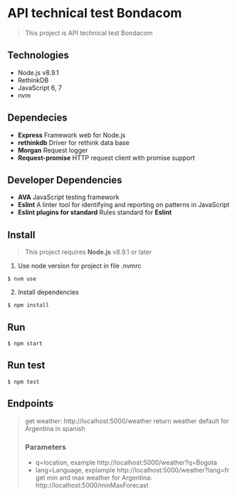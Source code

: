 # API technical test Bondacom

> This project is API technical test Bondacom

## Technologies
- Node.js v8.9.1
- RethinkDB
- JavaScript 6, 7
- nvm

## Dependecies
- **Express** Framework web for Node.js
- **rethinkdb** Driver for rethink data base
- **Morgan** Request logger
- **Request-promise** HTTP request client with promise support 

## Developer Dependencies
- **AVA** JavaScript testing framework  
- **Eslint** A linter tool for identifying and reporting on patterns in JavaScript
- **Eslint plugins for standard** Rules standard for **Eslint**


## Install
> This project requires **Node.js** v8.9.1 or later
1. Use node version for project in file .nvmrc
``` shell
$ nvm use
```
2. Install dependencies
``` shell
$ npm install
```

## Run
``` shell
$ npm start
```

## Run test
``` shell
$ npm test
```

## Endpoints
> get weather: http://localhost:5000/weather
> return weather default for Argentina in spanish 
> ### Parameters
> - q=location, example http://localhost:5000/weather?q=Bogota
> - lang=Language, explample http://localhost:5000/weather?lang=fr
> get min and max weather for Argentina: http://localhost:5000/minMaxForecast

